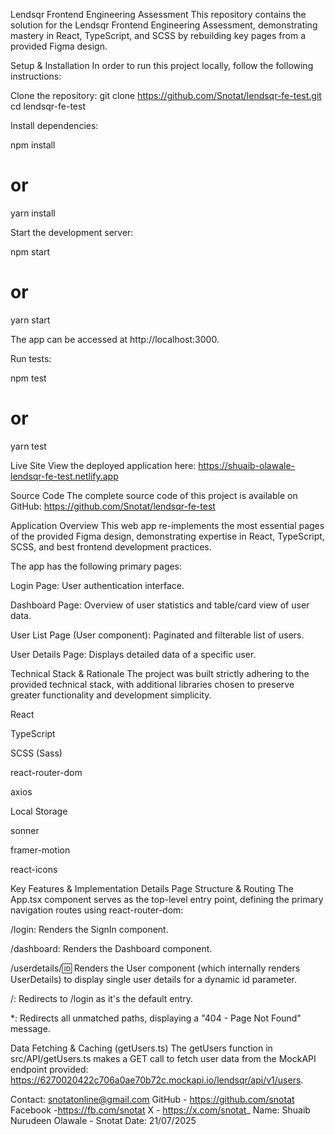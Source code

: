Lendsqr Frontend Engineering Assessment
This repository contains the solution for the Lendsqr Frontend Engineering Assessment, demonstrating mastery in React, TypeScript, and SCSS by rebuilding key pages from a provided Figma design.

Setup & Installation
In order to run this project locally, follow the following instructions:

Clone the repository:
git clone https://github.com/Snotat/lendsqr-fe-test.git
cd lendsqr-fe-test

Install dependencies:

npm install
# or
yarn install

Start the development server:

npm start
# or
yarn start

The app can be accessed at http://localhost:3000.

Run tests:

npm test
# or
yarn test

Live Site
View the deployed application here:
https://shuaib-olawale-lendsqr-fe-test.netlify.app

Source Code
The complete source code of this project is available on GitHub:
https://github.com/Snotat/lendsqr-fe-test

Application Overview
This web app re-implements the most essential pages of the provided Figma design, demonstrating expertise in React, TypeScript, SCSS, and best frontend development practices.

The app has the following primary pages:

Login Page: User authentication interface.

Dashboard Page: Overview of user statistics and table/card view of user data.

User List Page (User component): Paginated and filterable list of users.

User Details Page: Displays detailed data of a specific user.

Technical Stack & Rationale
The project was built strictly adhering to the provided technical stack, with additional libraries chosen to preserve greater functionality and development simplicity.

React

TypeScript

SCSS (Sass)

react-router-dom

axios

Local Storage

sonner

framer-motion

react-icons

Key Features & Implementation Details
Page Structure & Routing
The App.tsx component serves as the top-level entry point, defining the primary navigation routes using react-router-dom:

/login: Renders the SignIn component.

/dashboard: Renders the Dashboard component.

/userdetails/:id: Renders the User component (which internally renders UserDetails) to display single user details for a dynamic id parameter.

/: Redirects to /login as it's the default entry.

*: Redirects all unmatched paths, displaying a "404 - Page Not Found" message.

Data Fetching & Caching (getUsers.ts)
The getUsers function in src/API/getUsers.ts makes a GET call to fetch user data from the MockAPI endpoint provided: https://6270020422c706a0ae70b72c.mockapi.io/lendsqr/api/v1/users.

Contact: snotatonline@gmail.com
GitHub - https://github.com/snotat
Facebook -https://fb.com/snotat
X - https://x.com/snotat_
Name: Shuaib Nurudeen Olawale - Snotat
Date: 21/07/2025
